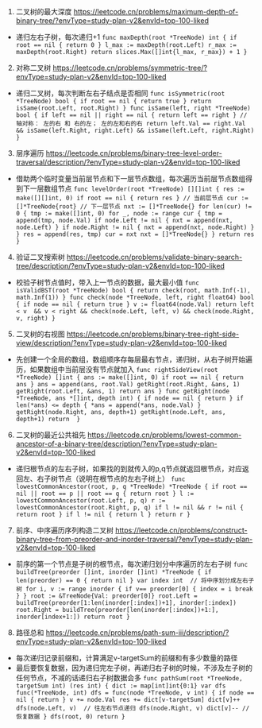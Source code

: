 1. 二叉树的最大深度
https://leetcode.cn/problems/maximum-depth-of-binary-tree/?envType=study-plan-v2&envId=top-100-liked
- 递归左右子树，每次递归+1
`
func maxDepth(root *TreeNode) int {
    if root == nil {
        return 0
    }
    l_max := maxDepth(root.Left)
    r_max := maxDepth(root.Right)
    return slices.Max([]int{l_max, r_max}) + 1
}
`

2. 对称二叉树
https://leetcode.cn/problems/symmetric-tree/?envType=study-plan-v2&envId=top-100-liked
- 递归二叉树，每次判断左右子结点是否相同
`
func isSymmetric(root *TreeNode) bool {
    if root == nil {
        return true
    }
    return isSame(root.Left, root.Right)
}
func isSame(left, right *TreeNode) bool {
    if left == nil || right == nil {
        return left == right
    }
    // 轴对称： 左的右 和 右的左； 左的左和右的右
    return left.Val == right.Val && isSame(left.Right, right.Left) && isSame(left.Left, right.Right)
}
`
3. 层序遍历
https://leetcode.cn/problems/binary-tree-level-order-traversal/description/?envType=study-plan-v2&envId=top-100-liked
- 借助两个临时变量当前层节点和下一层节点数组，每次遍历当前层节点数组得到下一层数组节点
`
func levelOrder(root *TreeNode) [][]int {
    res := make([][]int, 0)
    if root == nil {
        return res
    }
    // 当前层节点
    cur := []*TreeNode{root}
    // 下一层节点
    nxt := []*TreeNode{}
    for len(cur) != 0 {
        tmp := make([]int, 0)
        for _, node := range cur {
            tmp = append(tmp, node.Val)
            if node.Left != nil {
                nxt = append(nxt, node.Left)
            }
            if node.Right != nil {
                nxt = append(nxt, node.Right)
            }
        }
        res = append(res, tmp)
        cur = nxt
        nxt = []*TreeNode{}
    }
    return res
}
`
4. 验证二叉搜索树
https://leetcode.cn/problems/validate-binary-search-tree/description/?envType=study-plan-v2&envId=top-100-liked
- 校验子树节点值时，带入上一节点的数据，最大最小值
`
func isValidBST(root *TreeNode) bool {
    return check(root, math.Inf(-1), math.Inf(1))
}
func check(node *TreeNode, left, right float64) bool {
    if node == nil {
        return true
    }
    v := float64(node.Val)
    return left < v  && v < right && check(node.Left, left, v) && check(node.Right, v, right)
}
`
5. 二叉树的右视图
https://leetcode.cn/problems/binary-tree-right-side-view/description/?envType=study-plan-v2&envId=top-100-liked
- 先创建一个全局的数组，数组顺序存每层最右节点，递归树，从右子树开始遍历，如果数组中当前层没有节点就加入
`
func rightSideView(root *TreeNode) []int {
    ans := make([]int, 0)
    if root == nil {
        return ans
    }
    ans = append(ans, root.Val)
    getRight(root.Right, &ans, 1)
    getRight(root.Left, &ans, 1)
    return ans
}
func getRight(node *TreeNode, ans *[]int, depth int) {
    if node == nil {
        return
    }
    if len(*ans) <= depth {
        *ans = append(*ans, node.Val)
    }
    getRight(node.Right, ans, depth+1)
    getRight(node.Left, ans, depth+1)
    return 
} 
`
6. 二叉树的最近公共祖先
https://leetcode.cn/problems/lowest-common-ancestor-of-a-binary-tree/description/?envType=study-plan-v2&envId=top-100-liked
- 递归根节点的左右子树，如果找的到就传入的p,q节点就返回根节点，对应返回左、右子树节点（说明在根节点的左右子树上）
`
 func lowestCommonAncestor(root, p, q *TreeNode) *TreeNode {
    if root == nil || root == p || root == q {
        return root
    }
    l := lowestCommonAncestor(root.Left, p, q)
    r := lowestCommonAncestor(root.Right, p, q)
    if l != nil && r != nil {
        return root
    }
    if l != nil {
        return l
    }
    return r
}
`  
7. 前序、中序遍历序列构造二叉树 https://leetcode.cn/problems/construct-binary-tree-from-preorder-and-inorder-traversal/?envType=study-plan-v2&envId=top-100-liked
- 前序的第一个节点是子树的根节点，每次递归划分中序遍历的左右子树
`
func buildTree(preorder []int, inorder []int) *TreeNode {
    if len(preorder) == 0 {
        return nil
    }
    var index int  // 将中序划分成左右子树
    for i, v := range inorder {
        if v== preorder[0] {
            index = i
            break
        }
    }
    root := &TreeNode{Val: preorder[0]}
    root.Left = buildTree(preorder[1:len(inorder[:index])+1], inorder[:index])
    root.Right = buildTree(preorder[len(inorder[:index])+1:], inorder[index+1:])
    return root
}
`
8. 路径总和 https://leetcode.cn/problems/path-sum-iii/description/?envType=study-plan-v2&envId=top-100-liked
- 每次递归记录前缀和，计算满足v-targetSum的前缀和有多少数量的路径
- 最后要恢复数据，因为递归完左子树，再递归右子树的时候，不涉及左子树的任何节点，不减的话递归右子树数据会多
`
func pathSum(root *TreeNode, targetSum int) (res int) {
    dict := map[int]int{0:1}
    var dfs func(*TreeNode, int)
    dfs = func(node *TreeNode, v int) {
        if node == nil {
            return
        }
        v += node.Val
        res += dict[v-targetSum]
        dict[v]++ 
        dfs(node.Left, v)  // 往左右节点递归
        dfs(node.Right, v)
        dict[v]-- // 恢复数据
    }
    dfs(root, 0)
    return
}
`